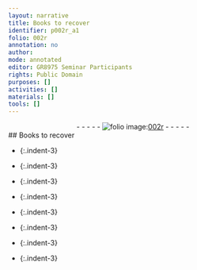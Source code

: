```yaml
---
layout: narrative
title: Books to recover
identifier: p002r_a1
folio: 002r
annotation: no
author:
mode: annotated
editor: GR8975 Seminar Participants
rights: Public Domain
purposes: []
activities: []
materials: []
tools: []
---
```


 <div class="folio" align="center">- - - - - <a href="http://gallica.bnf.fr/ark:/12148/btv1b10500001g/f9.image" target="_blank"><img src="https://cu-mkp.github.io/GR8975-edition/assets/photo-icon.png" alt="folio image: " style="display:inline-block; margin-bottom:-3px;"/>002r</a> - - - - - </div> 
## Books to recover

 
 
- {:.indent-3}
 
- {:.indent-3}
 
- {:.indent-3}
 
- {:.indent-3}
 
- {:.indent-3}
 
- {:.indent-3}
 
- {:.indent-3}
 
- {:.indent-3}
 
 